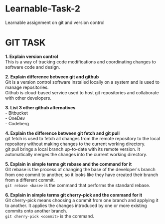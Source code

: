 # Learnable-Task-2
Learnable assignment on git and version control

# GIT TASK

**1.	Explain version control**  
		This is a way of tracking code modifications and coordinating changes to software code and design.

 
**2. 	Explain difference between git and github**  
		Git is a version control software installed locally on a system and is used to manage repositories.  
		Github is cloud-based service used to host git repositories and collaborate with other developers.

**3.	List 3 other github alternatives**  
		- Bitbucket  
		- OneDev  
		- Codeberg  
 
**4.	Explain the difference between git fetch and git pull**  
		git fetch is used to fetch all changes from the remote repository to the local repository without making changes to the current working directory.  
		git pull brings a local branch up-to-date with its remote version. It automatically merges the changes into the current working directory.

**5.	Explain in simple terms git rebase and the command for it**  
		Git rebase is the process of changing the base of the developer's branch from one commit to another, so it looks like they have created their branch from a different commit.  
		`git rebase <base>` is the command that performs the standard rebase.

**6.	Explain in simple terms git cherry-pick and the command for it**  
		Git cherry-pick means choosing a commit from one branch and applying it to another. It applies the changes introduced by one or more existing commits onto another branch.  
		`git cherry-pick <commit>` is the command.

